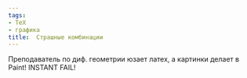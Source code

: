 ```yaml
---
tags:
- TeX
- графика
title:  Страшные комбинации
---
```


Преподаватель по диф. геометрии юзает латех, а картинки делает в Paint!
INSTANT FAIL!